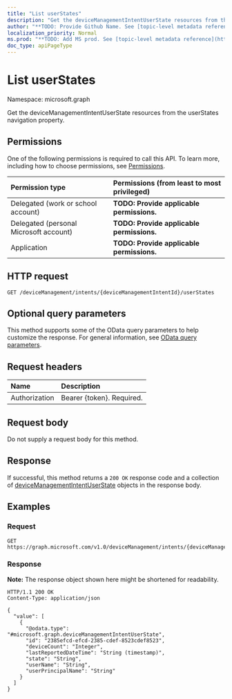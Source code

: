 ```yaml
---
title: "List userStates"
description: "Get the deviceManagementIntentUserState resources from the userStates navigation property."
author: "**TODO: Provide Github Name. See [topic-level metadata reference](https://msgo.azurewebsites.net/add/document/guidelines/metadata.html#topic-level-metadata)**"
localization_priority: Normal
ms.prod: "**TODO: Add MS prod. See [topic-level metadata reference](https://msgo.azurewebsites.net/add/document/guidelines/metadata.html#topic-level-metadata)**"
doc_type: apiPageType
---
```


# List userStates
Namespace: microsoft.graph



Get the deviceManagementIntentUserState resources from the userStates navigation property.

## Permissions
One of the following permissions is required to call this API. To learn more, including how to choose permissions, see [Permissions](/graph/permissions-reference).

|Permission type|Permissions (from least to most privileged)|
|:---|:---|
|Delegated (work or school account)|**TODO: Provide applicable permissions.**|
|Delegated (personal Microsoft account)|**TODO: Provide applicable permissions.**|
|Application|**TODO: Provide applicable permissions.**|

## HTTP request

<!-- {
  "blockType": "ignored"
}
-->
``` http
GET /deviceManagement/intents/{deviceManagementIntentId}/userStates
```

## Optional query parameters
This method supports some of the OData query parameters to help customize the response. For general information, see [OData query parameters](/graph/query-parameters).

## Request headers
|Name|Description|
|:---|:---|
|Authorization|Bearer {token}. Required.|

## Request body
Do not supply a request body for this method.

## Response

If successful, this method returns a `200 OK` response code and a collection of [deviceManagementIntentUserState](../resources/devicemanagementintentuserstate.md) objects in the response body.

## Examples

### Request
<!-- {
  "blockType": "request",
  "name": "list_devicemanagementintentuserstate"
}
-->
``` http
GET https://graph.microsoft.com/v1.0/deviceManagement/intents/{deviceManagementIntentId}/userStates
```


### Response
**Note:** The response object shown here might be shortened for readability.
<!-- {
  "blockType": "response",
  "truncated": true,
  "@odata.type": "Collection(microsoft.graph.deviceManagementIntentUserState)"
}
-->
``` http
HTTP/1.1 200 OK
Content-Type: application/json

{
  "value": [
    {
      "@odata.type": "#microsoft.graph.deviceManagementIntentUserState",
      "id": "2385efcd-efcd-2385-cdef-8523cdef8523",
      "deviceCount": "Integer",
      "lastReportedDateTime": "String (timestamp)",
      "state": "String",
      "userName": "String",
      "userPrincipalName": "String"
    }
  ]
}
```

